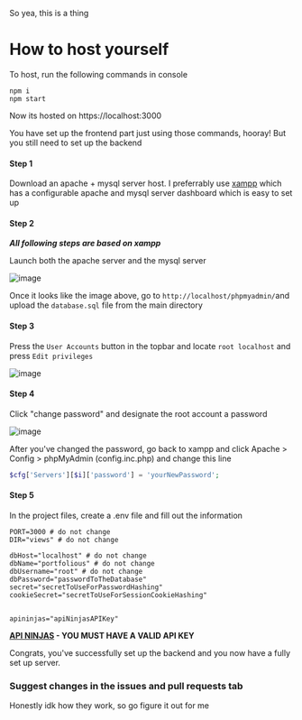 So yea, this is a thing

# How to host yourself
To host, run the following commands in console

```
npm i
npm start
```

Now its hosted on https://localhost:3000

You have set up the frontend part just using those commands, hooray! But you still need to set up the backend

#### Step 1
Download an apache + mysql server host. I preferrably use [xampp](https://www.apachefriends.org/) which has a configurable apache and mysql server dashboard which is easy to set up
#### Step 2
***All following steps are based on xampp***

Launch both the apache server and the mysql server

![image](https://github.com/29cmb/Portfolious/assets/71194682/fd2542fe-4eed-40b4-b1b8-bba33f856444)

Once it looks like the image above, go to `http://localhost/phpmyadmin/`and upload the `database.sql` file from the main directory

#### Step 3

Press the `User Accounts` button in the topbar and locate `root localhost` and press `Edit privileges`

![image](https://github.com/29cmb/Portfolious/assets/71194682/a89c0717-d92c-43c9-82a7-85bac4452533)

#### Step 4
Click "change password" and designate the root account a password

![image](https://github.com/29cmb/Portfolious/assets/71194682/6cd83295-18e2-4104-a960-023af512ceb8)

After you've changed the password, go back to xampp and click Apache > Config > phpMyAdmin (config.inc.php) and change this line
```php
$cfg['Servers'][$i]['password'] = 'yourNewPassword';
```

#### Step 5
In the project files, create a .env file and fill out the information
```
PORT=3000 # do not change
DIR="views" # do not change

dbHost="localhost" # do not change
dbName="portfolious" # do not change
dbUsername="root" # do not change
dbPassword="passwordToTheDatabase"
secret="secretToUseForPasswordHashing"
cookieSecret="secretToUseForSessionCookieHashing"


apininjas="apiNinjasAPIKey"
```
**[API NINJAS](https://api-ninjas.com/) - YOU MUST HAVE A VALID API KEY**


Congrats, you've successfully set up the backend and you now have a fully set up server.


### Suggest changes in the issues and pull requests tab

Honestly idk how they work, so go figure it out for me
